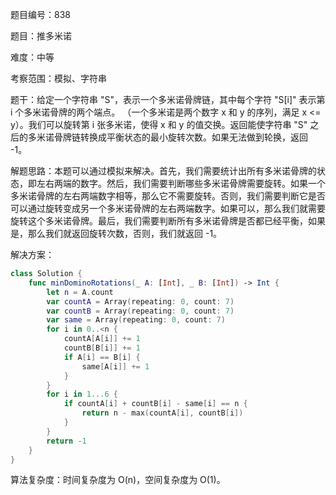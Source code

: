 题目编号：838

题目：推多米诺

难度：中等

考察范围：模拟、字符串

题干：给定一个字符串 "S"，表示一个多米诺骨牌链，其中每个字符 "S[i]" 表示第 i 个多米诺骨牌的两个端点。 （一个多米诺是两个数字 x 和 y 的序列，满足 x <= y）。我们可以旋转第 i 张多米诺，使得 x 和 y 的值交换。返回能使字符串 "S" 之后的多米诺骨牌链转换成平衡状态的最小旋转次数。如果无法做到轮换，返回 -1。

解题思路：本题可以通过模拟来解决。首先，我们需要统计出所有多米诺骨牌的状态，即左右两端的数字。然后，我们需要判断哪些多米诺骨牌需要旋转。如果一个多米诺骨牌的左右两端数字相等，那么它不需要旋转。否则，我们需要判断它是否可以通过旋转变成另一个多米诺骨牌的左右两端数字。如果可以，那么我们就需要旋转这个多米诺骨牌。最后，我们需要判断所有多米诺骨牌是否都已经平衡，如果是，那么我们就返回旋转次数，否则，我们就返回 -1。

解决方案：

```swift
class Solution {
    func minDominoRotations(_ A: [Int], _ B: [Int]) -> Int {
        let n = A.count
        var countA = Array(repeating: 0, count: 7)
        var countB = Array(repeating: 0, count: 7)
        var same = Array(repeating: 0, count: 7)
        for i in 0..<n {
            countA[A[i]] += 1
            countB[B[i]] += 1
            if A[i] == B[i] {
                same[A[i]] += 1
            }
        }
        for i in 1...6 {
            if countA[i] + countB[i] - same[i] == n {
                return n - max(countA[i], countB[i])
            }
        }
        return -1
    }
}
```

算法复杂度：时间复杂度为 O(n)，空间复杂度为 O(1)。